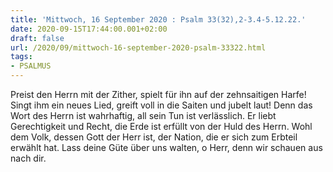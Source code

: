 ```yaml
---
title: 'Mittwoch, 16 September 2020 : Psalm 33(32),2-3.4-5.12.22.'
date: 2020-09-15T17:44:00.001+02:00
draft: false
url: /2020/09/mittwoch-16-september-2020-psalm-33322.html
tags: 
- PSALMUS
---
```


Preist den Herrn mit der Zither, spielt für ihn auf der zehnsaitigen Harfe! Singt ihm ein neues Lied, greift voll in die Saiten und jubelt laut! Denn das Wort des Herrn ist wahrhaftig, all sein Tun ist verlässlich. Er liebt Gerechtigkeit und Recht, die Erde ist erfüllt von der Huld des Herrn. Wohl dem Volk, dessen Gott der Herr ist, der Nation, die er sich zum Erbteil erwählt hat. Lass deine Güte über uns walten, o Herr, denn wir schauen aus nach dir.